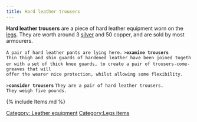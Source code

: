 ```yaml
---
title: Hard leather trousers
---
```


**Hard leather trousers** are a piece of hard leather equipment worn on
the [legs](legs "wikilink"). They are worth around 3
[silver](silver "wikilink") and 50 copper, and are sold by most
armourers.

`A pair of hard leather pants are lying here.`
`>`**`examine trousers`**
`Thin thigh and shin guards of hardened leather have been joined together with a`
`set of thick knee guards, to create a pair of trousers-come-greaves that will`
`offer the wearer nice protection, whilst allowing some flexibility.`

`>`**`consider trousers`**
`They are a pair of hard leather trousers.`
`They weigh five pounds.`

{% include Items.md %}

[Category: Leather equipment](Category:_Leather_equipment "wikilink")
[Category:Legs items](Category:Legs_items "wikilink")